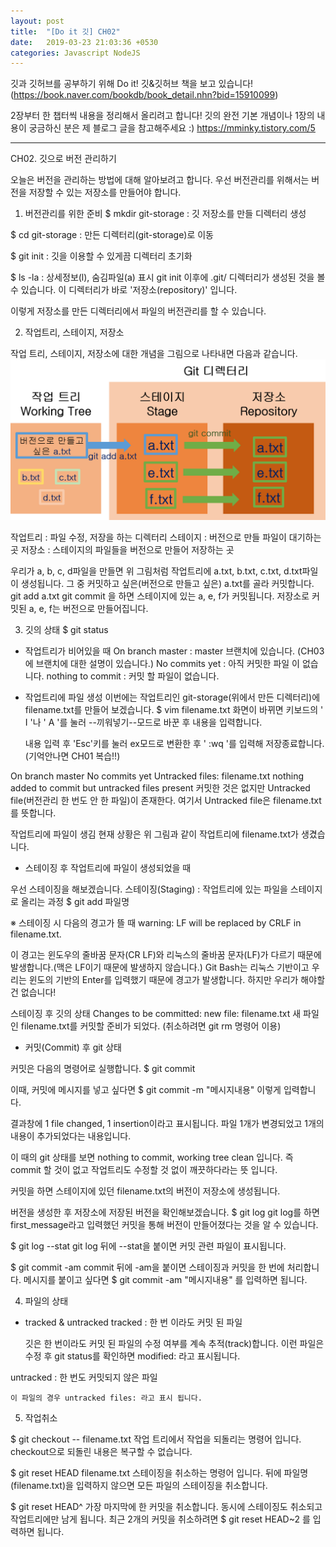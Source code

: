 ```yaml
---
layout: post
title:  "[Do it 깃] CH02"
date:   2019-03-23 21:03:36 +0530
categories: Javascript NodeJS
---
```

깃과 깃허브를 공부하기 위해 Do it! 깃&깃허브 책을 보고 있습니다!
(https://book.naver.com/bookdb/book_detail.nhn?bid=15910099)

2장부터 한 챕터씩 내용을 정리해서 올리려고 합니다!
깃의 완전 기본 개념이나 1장의 내용이 궁금하신 분은 제 블로그 글을 참고해주세요 :) https://mminky.tistory.com/5

-----------------------------------------------------------------------------------------------------------------------------------
CH02. 깃으로 버전 관리하기

오늘은 버전을 관리하는 방법에 대해 알아보려고 합니다.
우선 버전관리를 위해서는 버전을 저장할 수 있는 저장소를 만들어야 합니다.

1) 버전관리를 위한 준비
  $ mkdir git-storage
     : 깃 저장소를 만들 디렉터리 생성

  $ cd git-storage
     : 만든 디렉터리(git-storage)로 이동

  $ git init
     : 깃을 이용할 수 있게끔 디렉터리 초기화

  $ ls -la
     : 상세정보(l), 숨김파일(a) 표시
      git init 이후에 .git/ 디렉터리가 생성된 것을 볼 수 있습니다. 이 디렉터리가 바로 '저장소(repository)' 입니다.

이렇게 저장소를 만든 디렉터리에서 파일의 버전관리를 할 수 있습니다.


2) 작업트리, 스테이지, 저장소

작업 트리, 스테이지, 저장소에 대한 개념을 그림으로 나타내면 다음과 같습니다.
![git directory](./images/ch02/git_directory.png)


작업트리 : 파일 수정, 저장을 하는 디렉터리
스테이지 : 버전으로 만들 파일이 대기하는 곳
저장소 : 스테이지의 파일들을 버전으로 만들어 저장하는 곳


우리가 a, b, c, d파일을 만들면 위 그림처럼 작업트리에 a.txt, b.txt, c.txt, d.txt파일이 생성됩니다.
그 중 커밋하고 싶은(버전으로 만들고 싶은) a.txt를 골라 커밋합니다. git add a.txt
git commit 을 하면 스테이지에 있는 a, e, f가 커밋됩니다.
저장소로 커밋된 a, e, f는 버전으로 만들어집니다.

3) 깃의 상태
  $ git status

- 작업트리가 비어있을 때
On branch master : master 브랜치에 있습니다. (CH03에 브랜치에 대한 설명이 있습니다.)
No commits yet : 아직 커밋한 파일 이 없습니다.
nothing to commit : 커밋 할 파일이 없습니다.

- 작업트리에 파일 생성
 이번에는 작업트리인 git-storage(위에서 만든 디렉터리)에 filename.txt를 만들어 보겠습니다.
  $ vim filename.txt
  화면이 바뀌면 키보드의 ' I '나 ' A '를 눌러 --끼워넣기--모드로 바꾼 후 내용을 입력합니다.

  내용 입력 후 'Esc'키를 눌러 ex모드로 변환한 후 ' :wq '를 입력해 저장종료합니다. (기억안나면 CH01 복습!!)

On branch master
No commits yet
Untracked files: filename.txt
nothing added to commit but untracked files present
커밋한 것은 없지만 Untracked file(버전관리 한 번도 안 한 파일)이 존재한다.
여기서 Untracked file은 filename.txt를 뜻합니다.

작업트리에 파일이 생김
현재 상황은 위 그림과 같이 작업트리에 filename.txt가 생겼습니다.

- 스테이징 후 작업트리에 파일이 생성되었을 때

우선 스테이징을 해보겠습니다.
  스테이징(Staging)
  : 작업트리에 있는 파일을 스테이지로 올리는 과정
  $ git add 파일명

  ※ 스테이징 시 다음의 경고가 뜰 때
  warning: LF will be replaced by CRLF in filename.txt.

이 경고는 윈도우의 줄바꿈 문자(CR LF)와 리눅스의 줄바꿈 문자(LF)가 다르기 때문에 발생합니다.(맥은 LF이기 때문에 발생하지 않습니다.)
Git Bash는 리눅스 기반이고 우리는 윈도의 기반의 Enter를 입력했기 때문에 경고가 발생합니다.
하지만 우리가 해야할 건 없습니다!

스테이징 후 깃의 상태
Changes to be committed:
   new file: filename.txt
새 파일인 filename.txt를 커밋할 준비가 되었다.
(취소하려면 git rm 명령어 이용)

- 커밋(Commit) 후 git 상태
   
 커밋은 다음의 명령어로 실행합니다.
 $ git commit

이때, 커밋에 메시지를 넣고 싶다면
$ git commit -m "메시지내용" 이렇게 입력합니다.

결과창에 1 file changed, 1 insertion이라고 표시됩니다.
파일 1개가 변경되었고 1개의 내용이 추가되었다는 내용입니다.

이 때의 git 상태를 보면 nothing to commit, working tree clean 입니다.
즉 commit 할 것이 없고 작업트리도 수정할 것 없이 깨끗하다라는 뜻 입니다.

커밋을 하면 스테이지에 있던 filename.txt의 버전이 저장소에 생성됩니다.

버전을 생성한 후 저장소에 저장된 버전을 확인해보겠습니다.
$ git log
git log를 하면 first_message라고 입력했던 커밋을 통해 버전이 만들어졌다는 것을 알 수 있습니다.

$ git log --stat
git log 뒤에 --stat을 붙이면 커밋 관련 파일이 표시됩니다.

$ git commit -am
commit 뒤에 -am을 붙이면 스테이징과 커밋을 한 번에 처리합니다.
메시지를 붙이고 싶다면 $ git commit -am "메시지내용" 를 입력하면 됩니다.

 
4) 파일의 상태
  - tracked & untracked
   tracked : 한 번 이라도 커밋 된 파일

    깃은 한 번이라도 커밋 된 파일의 수정 여부를 계속 추적(track)합니다.
    이런 파일은 수정 후 git status를 확인하면 modified: 라고 표시됩니다.

   untracked : 한 번도 커밋되지 않은 파일

    이 파일의 경우 untracked files: 라고 표시 됩니다.


5) 작업취소

$ git checkout -- filename.txt
작업 트리에서 작업을 되돌리는 명령어 입니다. checkout으로 되돌린 내용은 복구할 수 없습니다.

$ git reset HEAD filename.txt
스테이징을 취소하는 명령어 입니다. 뒤에 파일명(filename.txt)을 입력하지 않으면
모든 파일의 스테이징을 취소합니다.

$ git reset HEAD^
가장 마지막에 한 커밋을 취소합니다. 동시에 스테이징도 취소되고 작업트리에만 남게 됩니다.
최근 2개의 커밋을 취소하려면 $ git reset HEAD~2 를 입력하면 됩니다.
